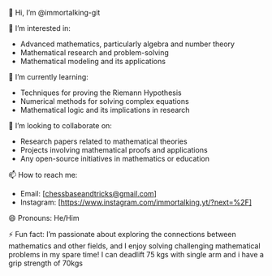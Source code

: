 👋 Hi, I’m @immortalking-git

👀 I’m interested in:
- Advanced mathematics, particularly algebra and number theory
- Mathematical research and problem-solving
- Mathematical modeling and its applications

🌱 I’m currently learning:
- Techniques for proving the Riemann Hypothesis
- Numerical methods for solving complex equations
- Mathematical logic and its implications in research

💞️ I’m looking to collaborate on:
- Research papers related to mathematical theories
- Projects involving mathematical proofs and applications
- Any open-source initiatives in mathematics or education

📫 How to reach me:
- Email: [chessbaseandtricks@gmail.com]
- Instagram: [https://www.instagram.com/immortalking.yt/?next=%2F]

😄 Pronouns: He/Him

⚡ Fun fact:
I’m passionate about exploring the connections between mathematics and other fields, and I enjoy solving challenging mathematical problems in my spare time!
I can deadlift 75 kgs with single arm and i have a grip strength of 70kgs
